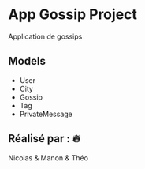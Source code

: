 # App Gossip Project
Application de gossips

## Models
- User
- City
- Gossip
- Tag
- PrivateMessage

## Réalisé par : :fire:
Nicolas & Manon & Théo
